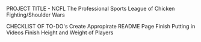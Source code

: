 PROJECT TITLE - NCFL
The Professional Sports League of Chicken Fighting/Shoulder Wars

CHECKLIST OF TO-DO's
Create Appropirate README Page
Finish Putting in Videos
Finish Height and Weight of Players